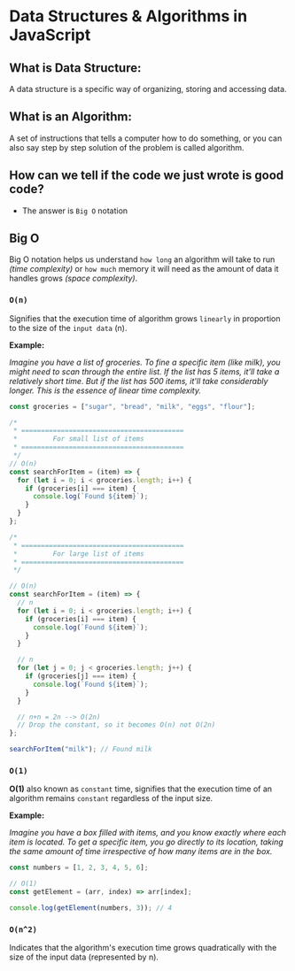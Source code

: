 # Data Structures & Algorithms in JavaScript

## What is Data Structure:

A data structure is a specific way of organizing, storing and accessing
data.

## What is an Algorithm:

A set of instructions that tells a computer how to do something, or you
can also say step by step solution of the problem is called algorithm.

## How can we tell if the code we just wrote is good code?

- The answer is `Big O` notation

## Big O

Big O notation helps us understand `how long` an algorithm will take to run _(time complexity)_ or `how much` memory it will need as the amount of data it handles grows _(space complexity)_.

### `O(n)`

Signifies that the execution time of algorithm grows `linearly` in proportion to the size of the `input data` (n).

**Example:**

_Imagine you have a list of groceries. To fine a specific item (like milk), you might need to scan through the entire list. If the list has 5 items, it'll take a relatively short time. But if the list has 500 items, it'll take considerably longer. This is the essence of linear time complexity._

```javascript
const groceries = ["sugar", "bread", "milk", "eggs", "flour"];

/*
 * =========================================
 *         For small list of items
 * =========================================
 */
// O(n)
const searchForItem = (item) => {
  for (let i = 0; i < groceries.length; i++) {
    if (groceries[i] === item) {
      console.log(`Found ${item}`);
    }
  }
};

/*
 * =========================================
 *         For large list of items
 * =========================================
 */

// O(n)
const searchForItem = (item) => {
  // n
  for (let i = 0; i < groceries.length; i++) {
    if (groceries[i] === item) {
      console.log(`Found ${item}`);
    }
  }

  // n
  for (let j = 0; j < groceries.length; j++) {
    if (groceries[j] === item) {
      console.log(`Found ${item}`);
    }
  }

  // n+n = 2n --> O(2n)
  // Drop the constant, so it becomes O(n) not O(2n)
};

searchForItem("milk"); // Found milk
```

### `O(1)`

**O(1)** also known as `constant` time, signifies that the execution time of an algorithm remains `constant` regardless of the input size.

**Example:**

_Imagine you have a box filled with items, and you know exactly where each item is located. To get a specific item, you go directly to its location, taking the same amount of time irrespective of how many items are in the box._

```javascript
const numbers = [1, 2, 3, 4, 5, 6];

// O(1)
const getElement = (arr, index) => arr[index];

console.log(getElement(numbers, 3)); // 4
```

### `O(n^2)`

Indicates that the algorithm's execution time grows quadratically with the size of the input data (represented by n).
